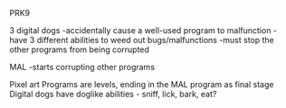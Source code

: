 PRK9

3 digital dogs
-accidentally cause a well-used program to malfunction
-have 3 different abilities to weed out bugs/malfunctions
-must stop the other programs from being corrupted

MAL
-starts corrupting other programs

Pixel art
Programs are levels, ending in the MAL program as final stage
Digital dogs have doglike abilities - sniff, lick, bark, eat?


